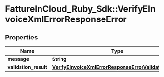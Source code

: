 # FattureInCloud_Ruby_Sdk::VerifyEInvoiceXmlErrorResponseError

## Properties

| Name | Type | Description | Notes |
| ---- | ---- | ----------- | ----- |
| **message** | **String** |  | [optional] |
| **validation_result** | [**VerifyEInvoiceXmlErrorResponseErrorValidationResult**](VerifyEInvoiceXmlErrorResponseErrorValidationResult.md) |  | [optional] |


